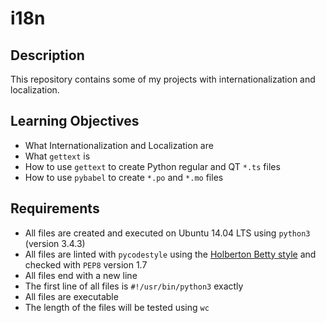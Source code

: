 # i18n


## Description
This repository contains some of my projects with internationalization and localization.

## Learning Objectives
- What Internationalization and Localization are
- What `gettext` is
- How to use `gettext` to create Python regular and QT `*.ts` files
- How to use `pybabel` to create `*.po` and `*.mo` files

## Requirements
- All files are created and executed on Ubuntu 14.04 LTS using `python3` (version 3.4.3)
- All files are linted with `pycodestyle` using the [Holberton Betty style]() and checked with `PEP8` version 1.7
- All files end with a new line
- The first line of all files is `#!/usr/bin/python3` exactly
- All files are executable
- The length of the files will be tested using `wc`

